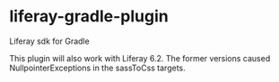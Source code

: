 # liferay-gradle-plugin
Liferay sdk for Gradle

This plugin will also work with Liferay 6.2. The former versions caused NullpointerExceptions in the sassToCss targets.
